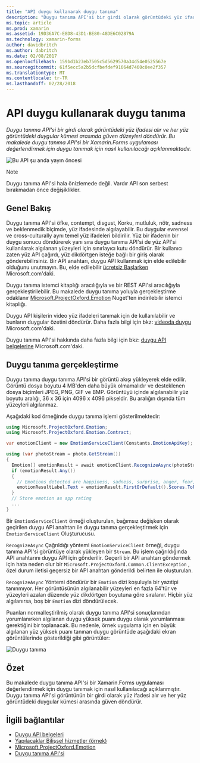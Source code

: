```yaml
---
title: "API duygu kullanarak duygu tanıma"
description: "Duygu tanıma API'si bir girdi olarak görüntüdeki yüz ifadesi alır ve her yüz görüntüdeki duygular kümesi arasında güven düzeyleri döndürür. Bu makalede duygu tanıma API'si bir Xamarin.Forms uygulaması değerlendirmek için duygu tanımak için nasıl kullanılacağı açıklanmaktadır."
ms.topic: article
ms.prod: xamarin
ms.assetid: 19D36A7C-E8D8-43D1-BE80-48DE6C02879A
ms.technology: xamarin-forms
author: davidbritch
ms.author: dabritch
ms.date: 02/08/2017
ms.openlocfilehash: 159bd1b23eb7505c5d5629570a34d54e0525567e
ms.sourcegitcommit: 61f5ecc5a2b5dcfbefdef91664d7460c0ee2f357
ms.translationtype: MT
ms.contentlocale: tr-TR
ms.lasthandoff: 02/28/2018
---
```

# <a name="emotion-recognition-using-the-emotion-api"></a>API duygu kullanarak duygu tanıma

_Duygu tanıma API'si bir girdi olarak görüntüdeki yüz ifadesi alır ve her yüz görüntüdeki duygular kümesi arasında güven düzeyleri döndürür. Bu makalede duygu tanıma API'si bir Xamarin.Forms uygulaması değerlendirmek için duygu tanımak için nasıl kullanılacağı açıklanmaktadır._

![](~/media/shared/preview.png "Bu API şu anda yayın öncesi")

> [!NOTE]
> Duygu tanıma API'si hala önizlemede değil. Vardır API son serbest bırakmadan önce değişiklikler.

## <a name="overview"></a>Genel Bakış

Duygu tanıma API'si öfke, contempt, disgust, Korku, mutluluk, nötr, sadness ve beklenmedik biçimde, yüz ifadesinde algılayabilir. Bu duygular evrensel ve cross-culturally aynı temel yüz ifadeleri bildirilir. Yüz bir ifadenin bir duygu sonucu döndürerek yanı sıra duygu tanıma API'si de yüz API'si kullanılarak algılanan yüzeyleri için sınırlayıcı kutu döndürür. Bir kullanıcı zaten yüz API çağırdı, yüz dikdörtgen isteğe bağlı bir giriş olarak gönderebilirsiniz. Bir API anahtarı, duygu API kullanmak için elde edilebilir olduğunu unutmayın. Bu, elde edilebilir [ücretsiz Başlarken](https://www.microsoft.com/cognitive-services/sign-up) Microsoft.com'daki.

Duygu tanıma istemci kitaplığı aracılığıyla ve bir REST API'si aracılığıyla gerçekleştirilebilir. Bu makalede duygu tanıma yoluyla gerçekleştirme odaklanır [Microsoft.ProjectOxford.Emotion](https://www.nuget.org/packages/Microsoft.ProjectOxford.Emotion/) Nuget'ten indirilebilir istemci kitaplığı.

Duygu API kişilerin video yüz ifadeleri tanımak için de kullanılabilir ve bunların duygular özetini döndürür. Daha fazla bilgi için bkz: [videoda duygu](https://www.microsoft.com/cognitive-services/emotion-api/documentation#emotion-in-video) Microsoft.com'daki.

Duygu tanıma API'si hakkında daha fazla bilgi için bkz: [duygu API belgelerine](https://www.microsoft.com/cognitive-services/emotion-api/documentation) Microsoft.com'daki.

## <a name="performing-emotion-recognition"></a>Duygu tanıma gerçekleştirme

Duygu tanıma duygu tanıma API'si bir görüntü akışı yükleyerek elde edilir. Görüntü dosya boyutu 4 MB'den daha büyük olmamalıdır ve desteklenen dosya biçimleri JPEG, PNG, GIF ve BMP. Görüntüyü içinde algılanabilir yüz boyutu aralığı, 36 x 36 için 4096 x 4096 pikseldir. Bu aralığın dışında tüm yüzeyleri algılanmaz.

Aşağıdaki kod örneğinde duygu tanıma işlemi gösterilmektedir:

```csharp
using Microsoft.ProjectOxford.Emotion;
using Microsoft.ProjectOxford.Emotion.Contract;

var emotionClient = new EmotionServiceClient(Constants.EmotionApiKey);

using (var photoStream = photo.GetStream())
{
  Emotion[] emotionResult = await emotionClient.RecognizeAsync(photoStream);
  if (emotionResult.Any())
  {
    // Emotions detected are happiness, sadness, surprise, anger, fear, contempt, disgust, or neutral.
    emotionResultLabel.Text = emotionResult.FirstOrDefault().Scores.ToRankedList().FirstOrDefault().Key;
  }
  // Store emotion as app rating
  ...
}
```

Bir `EmotionServiceClient` örneği oluşturulan, bağımsız değişken olarak geçirilen duygu API anahtarı ile duygu tanıma gerçekleştirmek için `EmotionServiceClient` Oluşturucusu.

`RecognizeAsync` Çağrıldığı yöntemi `EmotionServiceClient` örneği, duygu tanıma API'si görüntüye olarak yükleyen bir `Stream`. Bu işlem çağrıldığında API anahtarını duygu API için gönderilir. Geçerli bir API anahtarı göndermek için hata neden olur bir `Microsoft.ProjectOxford.Common.ClientException` , özel durum iletisi geçersiz bir API anahtarı gönderildi belirten ile oluşturulan.

`RecognizeAsync` Yöntemi döndürür bir `Emotion` dizi koşuluyla bir yazıtipi tanınmıyor. Her görüntüsünün algılanabilir yüzeyleri en fazla 64'tür ve yüzeyleri azalan düzende yüz dikdörtgen boyutuna göre sıralanır. Hiçbir yüz algılanırsa, boş bir `Emotion` dizi döndürülecek.

Puanları normalleştirilmiş olarak duygu tanıma API'si sonuçlarından yorumlanırken algılanan duygu yüksek puanı duygu olarak yorumlanması gerektiğini bir toplanacak. Bu nedenle, örnek uygulama için en büyük algılanan yüz yüksek puanı tanınan duygu görüntüde aşağıdaki ekran görüntülerinde gösterildiği gibi görüntüler:

![](emotion-recognition-images/emotion-recognition.png "Duygu tanıma")

## <a name="summary"></a>Özet

Bu makalede duygu tanıma API'si bir Xamarin.Forms uygulaması değerlendirmek için duygu tanımak için nasıl kullanılacağı açıklanmıştır. Duygu tanıma API'si görüntünün bir girdi olarak yüz ifadesi alır ve her yüz görüntüdeki duygular kümesi arasında güven döndürür.


## <a name="related-links"></a>İlgili bağlantılar

- [Duygu API belgeleri](https://www.microsoft.com/cognitive-services/emotion-api/documentation)
- [Yapılacaklar Bilişsel hizmetler (örnek)](https://developer.xamarin.com/samples/xamarin-forms/WebServices/TodoCognitiveServices/)
- [Microsoft.ProjectOxford.Emotion](https://www.nuget.org/packages/Microsoft.ProjectOxford.Emotion/)
- [Duygu tanıma API'si](https://dev.projectoxford.ai/docs/services/5639d931ca73072154c1ce89/operations/563b31ea778daf121cc3a5fa)
